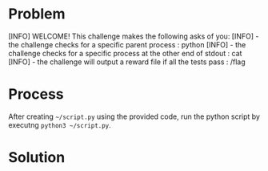 # Problem

[INFO] WELCOME! This challenge makes the following asks of you:
[INFO] - the challenge checks for a specific parent process : python
[INFO] - the challenge checks for a specific process at the other end of stdout : cat
[INFO] - the challenge will output a reward file if all the tests pass : /flag

# Process

After creating `~/script.py` using the provided code, run the python script by executng `python3 ~/script.py`.

# Solution
